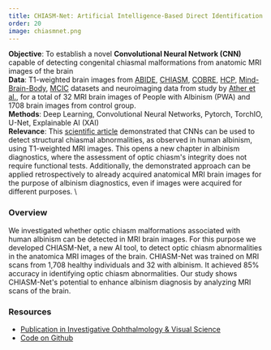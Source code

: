 ```yaml
---
title: CHIASM-Net: Artificial Intelligence-Based Direct Identification of Chiasmal Abnormalities in Albinism 
order: 20
image: chiasmnet.png
---
```


**Objective**: To establish a novel **Convolutional Neural Network (CNN)** capable of detecting congenital chiasmal malformations from anatomic MRI images of the brain \
**Data**:  T1-weighted brain images from [ABIDE](https://www.ncbi.nlm.nih.gov/pmc/articles/PMC4162310/), [CHIASM](https://www.nature.com/articles/s41597-021-01080-w), [COBRE](https://www.sciencedirect.com/science/article/pii/S1053811915004310?via%3Dihub), [HCP](https://www.humanconnectome.org/), [Mind-Brain-Body](https://pubmed.ncbi.nlm.nih.gov/30747911/), [MCIC](https://link.springer.com/article/10.1007/s12021-013-9184-3) datasets and neuroimaging data from study by [Ather et al.](https://onlinelibrary.wiley.com/doi/epdf/10.1002/hbm.24411), for a total of 32 MRI brain images of People with Albinism (PWA) and 1708 brain images from control group. \
**Methods**:  Deep Learning, Convolutional Neural Networks, Pytorch, TorchIO, U-Net, Explainable AI (XAI) \
**Relevance**: This [scientific article](https://iovs.arvojournals.org/article.aspx?articleid=2792909) demonstrated that CNNs can be used to detect structural chiasmal abnormalities, as observed in human albinism, using T1-weighted MRI images. This opens a new chapter in albinism diagnostics, where the assessment of optic chiasm's integrity does not require functional tests. Additionally, the demonstrated approach can be applied retrospectively to already acquired anatomical MRI brain images for the purpose of albinism diagnostics, even if images were acquired for different purposes. \

### Overview

We investigated whether optic chiasm malformations associated with human albinism can be detected in MRI brain images. For this purpose we developed CHIASM-Net, a new AI tool, to detect optic chiasm abnormalities in the anatomica MRI images of the brain. CHIASM-Net was trained on MRI scans from 1,708 healthy individuals and 32 with albinism. It achieved 85% accuracy in identifying optic chiasm abnormalities. Our study shows CHIASM-Net's potential to enhance albinism diagnosis by analyzing MRI scans of the brain.

### Resources

- [Publication in Investigative Ophthalmology & Visual Science](https://iovs.arvojournals.org/article.aspx?articleid=2792909)
- [Code on Github](https://github.com/rjpuzniak/CHIASM-Net)